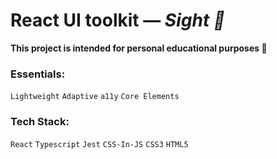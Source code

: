 # React UI toolkit — *Sight 👀*

**This project is intended for personal educational purposes 🎯**


### Essentials:
`Lightweight` `Adaptive` `a11y` `Core Elements`

### Tech Stack:
`React` `Typescript` `Jest` `CSS-In-JS` `CSS3` `HTML5`
